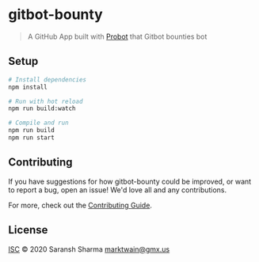 # gitbot-bounty

> A GitHub App built with [Probot](https://github.com/probot/probot) that Gitbot bounties bot

## Setup

```sh
# Install dependencies
npm install

# Run with hot reload
npm run build:watch

# Compile and run
npm run build
npm run start
```

## Contributing

If you have suggestions for how gitbot-bounty could be improved, or want to report a bug, open an issue! We'd love all and any contributions.

For more, check out the [Contributing Guide](CONTRIBUTING.md).

## License

[ISC](LICENSE) © 2020 Saransh Sharma <marktwain@gmx.us>
